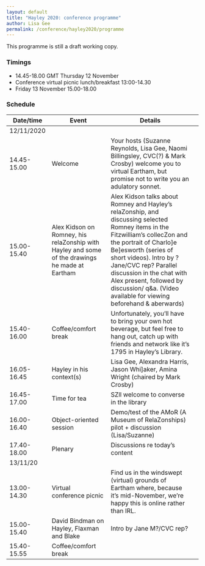 ```yaml
---
layout: default
title: "Hayley 2020: conference programme"
author: Lisa Gee
permalink: /conference/hayley2020/programme
---
```


This programme is still a draft working copy.

### Timings

* 14.45-18.00 GMT Thursday 12 November
* Conference virtual picnic lunch/breakfast  13:00-14.30
* Friday 13 November 15.00-18.00

### Schedule

|  						  							  								 Date/time  							 						 					    |  						  							  								 Event  							 						 					                                                                                          |  						  							  								 Details  							 						 					                                                                                                                                                                                                                                                                                                                                                        |   |
|------------------------|----------------------------------------------------------------------------------------------------------|--------------------------------------------------------------------------------------------------------------------------------------------------------------------------------------------------------------------------------------------------------------------------------------------------------------------------------------------------------------------------|---|
|  						  							  								 12/11/2020  							 						 					   |  					                                                                                                        |  					                                                                                                                                                                                                                                                                                                                                                                        |   |
|  						  							  								 14.45- 15.00  							 						 					 |  						  							  								 Welcome  							 						 					                                                                                        |  						  							  								 Your hosts (Suzanne Reynolds, Lisa Gee, Naomi Billingsley, CVC(?) & Mark Crosby) welcome you to virtual Eartham, but promise not to write you an adulatory sonnet.  							 						 					                                                                                                                                                                                             |   |
|  						  							  								 15.00-15.40  							 						 					  |  						  							  								 Alex Kidson on Romney, his relaZonship with Hayley and some of the drawings he made at Eartham  							 						 					 |  						  							  								 Alex Kidson talks about Romney and Hayley’s relaZonship, and discussing selected Romney items in the Fitzwilliam’s collecZon and the portrait of Charlo]e Be]esworth (series of short videos). Intro by ?Jane/CVC rep?   								 Parallel discussion in the chat with Alex present, followed by discussion/ q&a. (Video available for viewing beforehand & aberwards)  							 						 					 |   |
|  						  							  								 15.40-16.00  							 						 					  |  						  							  								 Coffee/comfort break  							 						 					                                                                           |  						  							  								 Unfortunately, you’ll have to bring your own hot beverage, but feel free to hang out, catch up with friends and network like it’s 1795 in Hayley’s Library.  							 						 					                                                                                                                                                                                                    |   |
|  						  							  								 16.05- 16.45  							 						 					 |  						  							  								 Hayley in his context(s)  							 						 					                                                                       |  						  							  								 Lisa Gee, Alexandra Harris, Jason Whi]aker, Amina Wright (chaired by Mark Crosby)  							 						 					                                                                                                                                                                                                                                                                              |   |
|  						  							  								 16.45-17.00  							 						 					  |  						  							  								 Time for tea  							 						 					                                                                                   |  						  							  								 SZll welcome to converse in the library  							 						 					                                                                                                                                                                                                                                                                                                                        |   |
|  						  							  								 16.00-16.40  							 						 					  |  						  							  								 Object-oriented session  							 						 					                                                                        |  						  							  								 Demo/test of the AMoR (A Museum of RelaZonships) pilot + discussion (Lisa/Suzanne)  							 						 					                                                                                                                                                                                                                                                                             |   |
|  						  							  								 17.40-18.00  							 						 					  |  						  							  								 Plenary  							 						 					                                                                                        |  						  							  								 Discussions re today’s content  							 						 					                                                                                                                                                                                                                                                                                                                                 |   |
|  						  							  								 13/11/20  							 						 					     |  					                                                                                                        |  					                                                                                                                                                                                                                                                                                                                                                                        |   |
|  						  							  								 13.00-14.30  							 						 					  |  						  							  								 Virtual conference picnic  							 						 					                                                                      |  						  							  								 Find us in the windswept (virtual) grounds of Eartham where, because it’s mid-November, we’re happy this is online rather than IRL.  							 						 					                                                                                                                                                                                                                            |   |
|  						  							  								 15.00-15.40  							 						 					  |  						  							  								 David Bindman on Hayley, Flaxman and Blake  							 						 					                                                     |  						  							  								 Intro by Jane M?/CVC rep?  							 						 					                                                                                                                                                                                                                                                                                                                                      |   |
|  						  							  								 15.40-15.55  							 						 					  |  						  							  								 Coffee/comfort break  							 						 					                                                                           |  					                                                                                                                                                                                                                                                                                                                                                                        |   |
